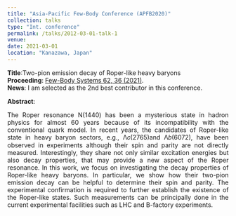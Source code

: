 ```yaml
---
title: "Asia-Pacific Few-Body Conference (APFB2020)"
collection: talks
type: "Int. conference"
permalink: /talks/2012-03-01-talk-1
venue: 
date: 2021-03-01
location: "Kanazawa, Japan"
---
```


<b>Title</b>:Two-pion emission decay of Roper-like heavy baryons\
<b>Proceeding</b>: [Few-Body Systems 62, 36 (2021)](https://doi.org/10.1007/s00601-021-01625-0).\
<b>News</b>: I am selected as the 2nd best contributor in this conference.

<b>Abstract</b>:
<p align="justify"> The Roper resonance N(1440) has been a mysterious state in hadron physics for almost 60 years because of its incompatibility with the conventional quark model. In recent years, the candidates of Roper-like state in heavy baryon sectors, e.g., Λ𝑐(2765)and Λ𝑏(6072), have been observed in experiments although their spin and parity are not directly measured. Interestingly, they share not only similar excitation energies but also decay properties, that may provide a new aspect of the Roper resonance. In this work, we focus on investigating the decay properties of Roper-like heavy baryons. In particular, we show how their two-pion emission decay can be helpful to determine their spin and parity. The experimental confirmation is required to further establish the existence of the Roper-like states. Such measurements can be principally done in the current experimental facilities such as LHC and B-factory experiments.</p>

